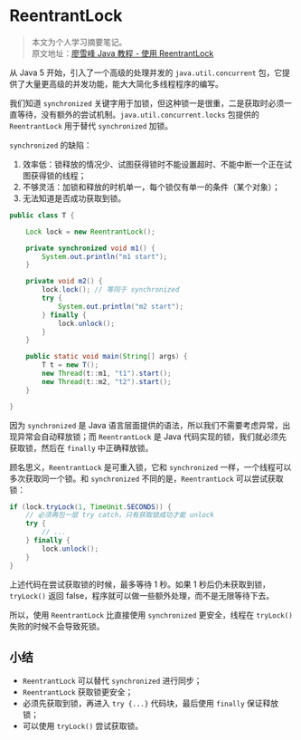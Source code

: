 # ReentrantLock

> 本文为个人学习摘要笔记。  
> 原文地址：[廖雪峰 Java 教程 - 使用 ReentrantLock](https://www.liaoxuefeng.com/wiki/1252599548343744/1306580960149538)

从 Java 5 开始，引入了一个高级的处理并发的 `java.util.concurrent` 包，它提供了大量更高级的并发功能，能大大简化多线程程序的编写。

我们知道 `synchronized` 关键字用于加锁，但这种锁一是很重，二是获取时必须一直等待，没有额外的尝试机制。`java.util.concurrent.locks` 包提供的 `ReentrantLock` 用于替代 `synchronized` 加锁。

`synchronized` 的缺陷：

1. 效率低：锁释放的情况少、试图获得锁时不能设置超时、不能中断一个正在试图获得锁的线程；
2. 不够灵活：加锁和释放的时机单一，每个锁仅有单一的条件（某个对象）；
3. 无法知道是否成功获取到锁。

```java
public class T {

    Lock lock = new ReentrantLock();

    private synchronized void m1() {
        System.out.println("m1 start");
    }

    private void m2() {
        lock.lock(); // 等同于 synchronized
        try {
            System.out.println("m2 start");
        } finally {
            lock.unlock();
        }
    }

    public static void main(String[] args) {
        T t = new T();
        new Thread(t::m1, "t1").start();
        new Thread(t::m2, "t2").start();
    }

}
```

因为 `synchronized` 是 Java 语言层面提供的语法，所以我们不需要考虑异常，出现异常会自动释放锁；而 `ReentrantLock` 是 Java 代码实现的锁，我们就必须先获取锁，然后在 `finally` 中正确释放锁。

顾名思义，`ReentrantLock` 是可重入锁，它和 `synchronized` 一样，一个线程可以多次获取同一个锁。和 `synchronized` 不同的是，`ReentrantLock` 可以尝试获取锁：

```java
if (lock.tryLock(1, TimeUnit.SECONDS)) {
    // 必须再包一层 try catch，只有获取锁成功才能 unlock
    try {
        // ...
    } finally {
        lock.unlock();
    }
}
```

上述代码在尝试获取锁的时候，最多等待 1 秒。如果 1 秒后仍未获取到锁，`tryLock()` 返回 false，程序就可以做一些额外处理，而不是无限等待下去。

所以，使用 `ReentrantLock` 比直接使用 `synchronized` 更安全，线程在 `tryLock()` 失败的时候不会导致死锁。

## 小结

- `ReentrantLock` 可以替代 `synchronized` 进行同步；
- `ReentrantLock` 获取锁更安全；
- 必须先获取到锁，再进入 `try {...}` 代码块，最后使用 `finally` 保证释放锁；
- 可以使用 `tryLock()` 尝试获取锁。
